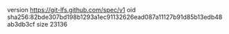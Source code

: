 version https://git-lfs.github.com/spec/v1
oid sha256:82bde307bd198b1293a1ec91132626ead087a11127b91d85b13edb48ab3db3cf
size 23136
